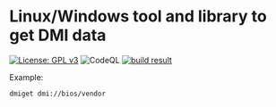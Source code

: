 # Linux/Windows tool and library to get DMI data

[![License: GPL v3](https://img.shields.io/badge/License-GPL%20v3-blue.svg)](https://www.gnu.org/licenses/gpl-3.0)
![CodeQL](https://github.com/PerryWerneck/dmiget/workflows/CodeQL/badge.svg?branch=master)
[![build result](https://build.opensuse.org/projects/home:PerryWerneck:udjat/packages/dmiget/badge.svg?type=percent)](https://build.opensuse.org/package/show/home:PerryWerneck:udjat/dmiget)

Example:

```shell
dmiget dmi://bios/vendor
```
